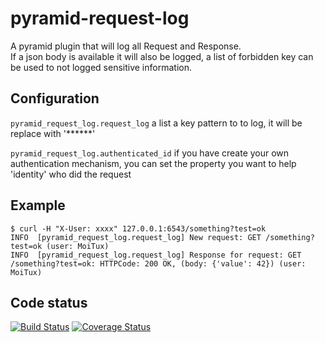 # pyramid-request-log

A pyramid plugin that will log all Request and Response.  
If a json body is available it will also be logged, a list of
forbidden key can be used to not logged sensitive information.

## Configuration

`pyramid_request_log.request_log` a list a key pattern to to log,
it will be replace with '******'

`pyramid_request_log.authenticated_id` if you have create your own
authentication mechanism, you can set the property you want to help
'identity' who did the request

## Example

```
$ curl -H "X-User: xxxx" 127.0.0.1:6543/something?test=ok
INFO  [pyramid_request_log.request_log] New request: GET /something?test=ok (user: MoiTux)
INFO  [pyramid_request_log.request_log] Response for request: GET /something?test=ok: HTTPCode: 200 OK, (body: {'value': 42}) (user: MoiTux)
```

## Code status

[![Build Status](https://travis-ci.org/MoiTux/pyramid-request-log.svg?branch=master)](https://travis-ci.org/MoiTux/pyramid-request-log)
[![Coverage Status](https://coveralls.io/repos/github/MoiTux/pyramid-request-log/badge.svg?branch=master)](https://coveralls.io/github/MoiTux/pyramid-request-log?branch=master)
